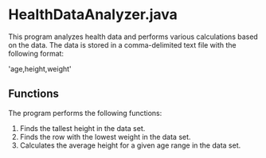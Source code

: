 # HealthDataAnalyzer.java
This program analyzes health data and performs various calculations based on the data. The data is stored in a comma-delimited text file with the following format:

'age,height,weight'

## Functions
The program performs the following functions:

1. Finds the tallest height in the data set.
2. Finds the row with the lowest weight in the data set.
3. Calculates the average height for a given age range in the data set.

